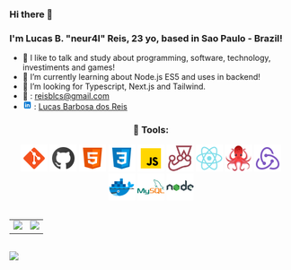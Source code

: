 ### Hi there 👋

### I'm Lucas B. "neur4l" Reis, 23 yo, based in Sao Paulo - Brazil!

- 💬 I like to talk and study about programming, software, technology, investiments and games!
- 🔭 I’m currently learning about Node.js ES5 and uses in backend!
- 🌱 I’m looking for Typescript, Next.js and Tailwind.
- :e-mail: : <a href="mailto:reisblcs@gmail.com">reisblcs@gmail.com</a>
- <img src="/gh-icons/linkedin.svg" width="16" height="16"> : <a href="https://www.linkedin.com/in/reisblucas/" target="_blank" rel="noreferrer noopener">Lucas Barbosa dos Reis</a>

<div align="center">
  <h3>🧰 Tools:</h3>
</div>

<div align="center">
  <img src="/gh-icons/git.svg" width="48" height="48">
  <img src="/gh-icons/github.svg" width="48" height="48">
  <img src="/gh-icons/html5.svg" width="48" height="48">
  <img src="/gh-icons/css3.svg" width="48" height="48">
  <!---
  <img src="/gh-icons/sass.svg" width="48" height="48">
  --->
  <img src="/gh-icons/javascript.svg" width="48" height="48">
  <img src="/gh-icons/jest.png" width="48" height="48">
  <img src="/gh-icons/react.svg" width="48" height="48">
  <img src="/gh-icons/rtl.png" width="48" height="48">
  <img src="/gh-icons/redux.svg" width="48" height="48">
  <img src="/gh-icons/docker.svg" width="48" height="48">
  <img src="/gh-icons/mysql.svg" width="48" height="48">
  <img src="/gh-icons/nodejs.svg" width="48" height="48">
</div>

<br/>

<table>
  <tr>
    <td>
       <img src="https://github-readme-stats.vercel.app/api?username=byneur4l&include_all_commits=true&count_private=tru&show_icons=true&theme=swift" />
    </td>
    <td>
       <img src="https://github-readme-streak-stats.herokuapp.com?user=byneur4l&theme=blood&hide_border=true&date_format=j%20M%5B%20Y%5D" />
    </td>
  </tr>
</table>

</br>

<div align="center">
  <div width="500px" style="display: inline_block;">
    <img style="float: left" src="https://github-readme-stats.vercel.app/api/top-langs/?username=byneur4l&layout=compact" />
  </div>
</div>
